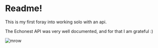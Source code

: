 # Readme!

This is my first foray into working solo with an api.

The Echonest API was very well documented, and for that I am grateful :)

![mrow](http://media.giphy.com/media/vFKqnCdLPNOKc/giphy.gif)
